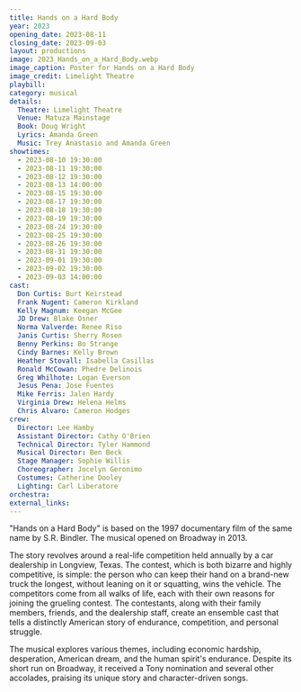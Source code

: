 ```yaml
---
title: Hands on a Hard Body
year: 2023
opening_date: 2023-08-11
closing_date: 2023-09-03
layout: productions
image: 2023_Hands_on_a_Hard_Body.webp
image_caption: Poster for Hands on a Hard Body
image_credit: Limelight Theatre
playbill: 
category: musical
details:
  Theatre: Limelight Theatre
  Venue: Matuza Mainstage
  Book: Doug Wright
  Lyrics: Amanda Green
  Music: Trey Anastasio and Amanda Green
showtimes:
  - 2023-08-10 19:30:00
  - 2023-08-11 19:30:00
  - 2023-08-12 19:30:00
  - 2023-08-13 14:00:00
  - 2023-08-15 19:30:00
  - 2023-08-17 19:30:00
  - 2023-08-18 19:30:00
  - 2023-08-19 19:30:00
  - 2023-08-24 19:30:00
  - 2023-08-25 19:30:00
  - 2023-08-26 19:30:00
  - 2023-08-31 19:30:00
  - 2023-09-01 19:30:00
  - 2023-09-02 19:30:00
  - 2023-09-03 14:00:00
cast:
  Don Curtis: Burt Keirstead
  Frank Nugent: Cameron Kirkland
  Kelly Magnum: Keegan McGee
  JD Drew: Blake Osner
  Norma Valverde: Renee Riso
  Janis Curtis: Sherry Rosen
  Benny Perkins: Bo Strange
  Cindy Barnes: Kelly Brown
  Heather Stovall: Isabella Casillas
  Ronald McCowan: Phedre Delinois
  Greg Whilhote: Logan Everson
  Jesus Pena: Jose Fuentes
  Mike Ferris: Jalen Hardy
  Virginia Drew: Helena Helms
  Chris Alvaro: Cameron Hodges
crew:
  Director: Lee Hamby
  Assistant Director: Cathy O'Brien
  Technical Director: Tyler Hammond
  Musical Director: Ben Beck
  Stage Manager: Sophie Willis
  Choreographer: Jocelyn Geronimo
  Costumes: Catherine Dooley
  Lighting: Carl Liberatore
orchestra:
external_links:
---
```

"Hands on a Hard Body" is based on the 1997 documentary film of the same name by S.R. Bindler. The musical opened on Broadway in 2013.

The story revolves around a real-life competition held annually by a car dealership in Longview, Texas. The contest, which is both bizarre and highly competitive, is simple: the person who can keep their hand on a brand-new truck the longest, without leaning on it or squatting, wins the vehicle. The competitors come from all walks of life, each with their own reasons for joining the grueling contest. The contestants, along with their family members, friends, and the dealership staff, create an ensemble cast that tells a distinctly American story of endurance, competition, and personal struggle.

The musical explores various themes, including economic hardship, desperation, American dream, and the human spirit's endurance. Despite its short run on Broadway, it received a Tony nomination and several other accolades, praising its unique story and character-driven songs.